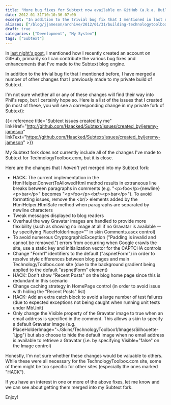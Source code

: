 ```yaml
---
title: "More bug fixes for Subtext now available on GitHub (a.k.a. Building TechnologyToolbox.com, part 19)"
date: 2012-01-31T10:10:36-07:00
excerpt: "In addition to the trivial bug fix that I mentioned in last night's post, I have merged a number of other changes into my Subtext fork on GitHub."
aliases: ["/blog/jjameson/archive/2012/01/31/building-technologytoolbox-com-part-19.aspx"]
draft: true
categories: ["Development", "My System"]
tags: ["Subtext"]
---
```


In
[last night's post](/blog/jjameson/2012/01/30/building-technologytoolbox-com-part-18),
I mentioned how I recently created an account on GitHub, primarily so I can
contribute the various bug fixes and enhancements that I've made to the Subtext
blog engine.

In addition to the trivial bug fix that I mentioned before, I have merged a
number of other changes that I previously made to my private build of Subtext.

I'm not sure whether all or any of these changes will find their way into Phil's
repo, but I certainly hope so. Here is a list of the issues that I created (in
most of these, you will see a corresponding change in my private fork of
Subtext):

{{< reference title="Subtext issues created by me"
linkHref="http://github.com/Haacked/Subtext/issues/created_by/jeremy-jameson"
linkText="https://github.com/Haacked/Subtext/issues/created_by/jeremy-jameson" >}}

My Subtext fork does not currently include all of the changes I've made to
Subtext for TechnologyToolbox.com, but it is close.

Here are the changes that I *haven't* yet merged into my Subtext fork:

- HACK: The current implementation in the HtmlHelper.ConvertToAllowedHtml method
  results in extraneous line breaks between paragraphs in comments (e.g.
  "&lt;p&gt;foo&lt;/p&gt;{newline}
  &lt;p&gt;bar&lt;/p&gt;" becomes
  "&lt;p&gt;foo&lt;/p&gt;&lt;br/&gt;&lt;p&gt;bar&lt;/p&gt;"). To avoid
  formatting issues, remove the &lt;br/&gt; elements added by the
  HtmlHelper.HtmlSafe method when paragraphs are separated by newline characters
- Tweak messages displayed to blog readers
- Overhaul the way Gravatar images are handled to provide more flexibility (such
  as showing no image at all if no Gravatar is available -- by specifying
  PlaceHolderImage="" in skin Comments.ascx control)
- To avoid numerous CryptographicException ("Padding is invalid and cannot be
  removed.") errors from occurring when Google crawls the site, use a static key
  and initialization vector for the CAPTCHA controls
- Change "Form1" identifiers to the default ("aspnetForm") in order to resolve
  style differences between blog pages and main TechnologyToolbox.com site (due
  to the background gradient being applied to the default "aspnetForm" element)
- HACK: Don't show "Recent Posts" on the blog home page since this is redundant
  in this scenario
- Change caching strategy in HomePage control (in order to avoid issue with
  hiding the "Recent Posts" list)
- HACK: Add an extra catch block to avoid a large number of test failures (due
  to expected exceptions not being caught when running unit tests under MbUnit)
- Only change the Visible property of the Gravatar image to true when an email
  address is specified in the comment. This allows a skin to specify a default
  Gravatar image (e.g.
  PlaceHolderImage="~/Skins/TechnologyToolbox1/Images/Silhouette-1.jpg") but
  also choose to hide the default image when no email address is available to
  retrieve a Gravatar (i.e. by specifying Visible="false" on the Image control)

Honestly, I'm not sure whether these changes would be valuable to others. While
these were all necessary for the TechnologyToolbox.com site, some of them might
be too specific for other sites (especially the ones marked "HACK").

If you have an interest in one or more of the above fixes, let me know and we
can see about getting them merged into my Subtext fork.

Enjoy!

